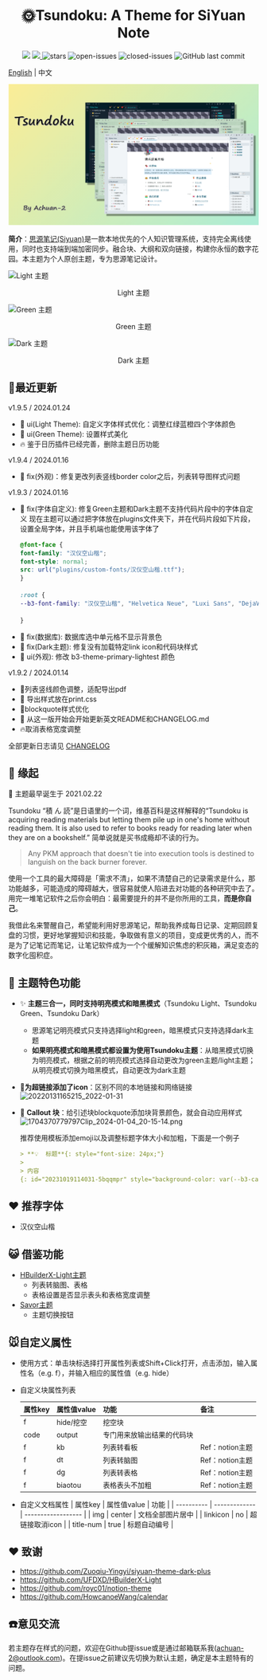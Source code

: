 <h1 align="center">🌞Tsundoku: A Theme for SiYuan Note</h1>

<p align="center">          
           <a title="Hits" target="_blank" href="https://github.com/Achuan-2/siyuan-themes-tsundoku-light"><img src="https://hits.b3log.org/Achuan-2/siyuan-themes-tsundoku-light.svg" ></a>
           <a title="GitHub release (latest by date including pre-releases)" target="_blank" href="https://github.com/Achuan-2/siyuan-themes-tsundoku/releases/latest">
                 <img src="https://img.shields.io/github/v/release/Achuan-2/siyuan-themes-tsundoku?include_prereleases&style=flat-square" >
           </a>
           <img src="https://img.shields.io/github/stars/Achuan-2/siyuan-themes-tsundoku" alt="stars">
           <img src="https://img.shields.io/github/issues-raw/Achuan-2/siyuan-themes-tsundoku" alt="open-issues">
           <img src="https://img.shields.io/github/issues-closed-raw/Achuan-2/siyuan-themes-tsundoku" alt="closed-issues">
          <img src="https://img.shields.io/github/last-commit/Achuan-2/siyuan-themes-tsundoku" alt="GitHub last commit">
</p>

[English](./README.md)  | 中文

![](preview.png)



**简介**：[思源笔记(Siyuan)](https://github.com/siyuan-note/siyuan)是一款本地优先的个人知识管理系统，支持完全离线使用，同时也支持端到端加密同步。融合块、大纲和双向链接，构建你永恒的数字花园。本主题为个人原创主题，专为思源笔记设计。

![Light 主题](https://fastly.jsdelivr.net/gh/Achuan-2/PicBed@pic/assets/1704370183771Clip_2024-01-04_20-09-39.png)
<center>Light 主题</center>

![Green 主题](https://fastly.jsdelivr.net/gh/Achuan-2/PicBed@pic/assets/1704370137769Clip_2024-01-04_20-07-57.png)
<center>Green 主题</center>

![Dark 主题](https://fastly.jsdelivr.net/gh/Achuan-2/PicBed@pic/assets/1704370028776Clip_2024-01-04_20-07-02.png)
<center>Dark 主题</center>

## 🚀最近更新

v1.9.5 / 2024.01.24
- 💄 ui(Light Theme): 自定义字体样式优化：调整红绿蓝橙四个字体颜色
- 💄 ui(Green Theme): 设置样式美化
- 🔥 鉴于日历插件已经完善，删除主题日历功能


v1.9.4 / 2024.01.16

- 🐛 fix(外观)：修复更改列表竖线border color之后，列表转导图样式问题

v1.9.3 / 2024.01.16
- 🐛 fix(字体自定义): 修复Green主题和Dark主题不支持代码片段中的字体自定义
  现在主题可以通过把字体放在plugins文件夹下，并在代码片段如下片段，设置全局字体，并且手机端也能使用该字体了
   ```css
   @font-face {
  font-family: "汉仪空山楷";
  font-style: normal;
  src: url("plugins/custom-fonts/汉仪空山楷.ttf");
  }

  :root {
  --b3-font-family: "汉仪空山楷", "Helvetica Neue", "Luxi Sans", "DejaVu Sans", "Hiragino Sans GB", "Microsoft Yahei", "sans-serif", "Apple Color Emoji", "Segoe UI Emoji", "Noto Color Emoji", "Segoe UI Symbol", "Android Emoji", "EmojiSymbols";

  }
   ```
- 🐛 fix(数据库): 数据库选中单元格不显示背景色
- 🐛 fix(Dark主题): 修复没有加载特定link icon和代码块样式
- 💄 ui(外观): 修改 b3-theme-primary-lightest 颜色

v1.9.2 / 2024.01.14
* 💄列表竖线颜色调整，适配导出pdf
* 🎨 导出样式放在print.css
* 💄blockquote样式优化
* 📝 从这一版开始会开始更新英文README和CHANGELOG.md
* 🔥取消表格宽度调整



全部更新日志请见 [CHANGELOG](./CHANGELOG.md)

## 💌 缘起

🎉 主题最早诞生于 2021.02.22

Tsundoku “積 ん 読”是日语里的一个词，维基百科是这样解释的“Tsundoku is acquiring reading materials but letting them pile up in one's home without reading them. It is also used to refer to books ready for reading later when they are on a bookshelf.” 简单说就是买书成瘾却不读的行为。
> Any PKM approach that doesn't tie into execution tools is destined to languish on the back burner forever.

使用一个工具的最大障碍是「需求不清」，如果不清楚自己的记录需求是什么，那功能越多，可能造成的障碍越大，很容易就使人陷进去对功能的各种研究中去了。用完一堆笔记软件之后你会明白：最需要提升的并不是你所用的工具，**而是你自己**。

我借此名来警醒自己，希望能利用好思源笔记，帮助我养成每日记录、定期回顾复盘的习惯，更好地掌握知识和技能，争取做有意义的项目，变成更优秀的人，而不是为了记笔记而笔记，让笔记软件成为一个个缓解知识焦虑的积灰箱，满足变态的数字化囤积症。



## 🐯 主题特色功能  

- ✨ **主题三合一，同时支持明亮模式和暗黑模式**（Tsundoku Light、Tsundoku Green、Tsundoku Dark）
  - 思源笔记明亮模式只支持选择light和green，暗黑模式只支持选择dark主题
  - **如果明亮模式和暗黑模式都设置为使用Tsundoku主题**：从暗黑模式切换为明亮模式，根据之前的明亮模式选择自动更改为green主题/light主题；从明亮模式切换为暗黑模式，自动更改为dark主题
  
- 📎**为超链接添加了icon**：区别不同的本地链接和网络链接
  ![20220131165215_2022-01-31](https://cdn.jsdelivr.net/gh/Achuan-2/PicBed@pic/assets/README/20220131165215_2022-01-31.png)
- 🧊 **Callout 块**：给引述块blockquote添加块背景颜色，就会自动应用样式
  ![1704370779797Clip_2024-01-04_20-15-14.png](https://fastly.jsdelivr.net/gh/Achuan-2/PicBed@pic/assets/1704370779797Clip_2024-01-04_20-15-14.png)
  
  推荐使用模板添加emoji以及调整标题字体大小和加粗，下面是一个例子
  ```markdown
  > **💡  标题**{: style="font-size: 24px;"}
  >
  > 内容
  {: id="20231019114031-5bqqmpr" style="background-color: var(--b3-card-error-background); color: var(--b3-card-error-color);"}
  ```


## ❤️ 推荐字体

- 汉仪空山楷

## 😺 借鉴功能

- [HBuilderX-Light主题](https://github.com/UFDXD/HBuilderX-Light)
  - 列表转脑图、表格
  - 表格设置是否显示表头和表格宽度调整
- [Savor主题](https://github.com/royc01/notion-theme)
  - 主题切换按钮



## 🐭自定义属性
  - 使用方式：单击块标选择打开属性列表或Shift+Click打开，点击添加，输入属性名（e.g. f），并输入相应的属性值（e.g.  hide）
  - 自定义块属性列表
  
    | 属性key<br /> | 属性值value | 功能                       | 备注            |
    | ----------- | ------------- | ---------------------------- | ----------------- |
    | f         | hide/挖空                  | 挖空块 |  |
    | code      | output      | 专门用来放输出结果的代码块 |                 |
    | f         | kb          | 列表转看板                 | Ref：notion主题 |
    | f         | dt          | 列表转脑图                 | Ref：notion主题 |
    | f         | dg          | 列表转表格                 | Ref：notion主题 |
    | f         | biaotou     | 表格表头不加粗             | Ref：notion主题 |
    
  - 自定义文档属性
    | 属性key  | 属性值value | 功能             |
    | ---------- | ------------- | ------------------ |
    | img      | center      | 文档全部图片居中 |
    | linkicon | no          | 超链接取消icon   |
    | title-num | true          | 标题自动编号   |

## ❤ 致谢

- https://github.com/Zuoqiu-Yingyi/siyuan-theme-dark-plus
- https://github.com/UFDXD/HBuilderX-Light
- https://github.com/royc01/notion-theme
- https://github.com/HowcanoeWang/calendar


## ☎️意见交流

若主题存在样式的问题，欢迎在Github提issue或是通过邮箱联系我(achuan-2@outlook.com)。在提issue之前建议先切换为默认主题，确定是本主题特有的问题。

